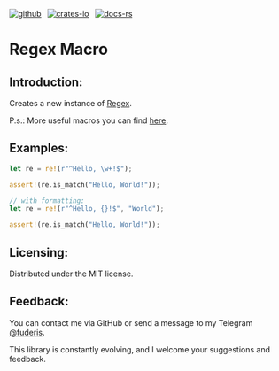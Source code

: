 [![github]](https://github.com/fuderis/rs-macron/tree/main/macron-regex)&ensp;
[![crates-io]](https://crates.io/crates/macron-regex)&ensp;
[![docs-rs]](https://docs.rs/macron-regex)

[github]: https://img.shields.io/badge/github-8da0cb?style=for-the-badge&labelColor=555555&logo=github
[crates-io]: https://img.shields.io/badge/crates.io-fc8d62?style=for-the-badge&labelColor=555555&logo=rust
[docs-rs]: https://img.shields.io/badge/docs.rs-66c2a5?style=for-the-badge&labelColor=555555&logo=docs.rs

# Regex Macro

## Introduction:

Creates a new instance of [Regex](https://docs.rs/regex/latest/regex/struct.Regex.html).

P.s.: More useful macros you can find [here](https://docs.rs/macron).


## Examples:

```rust
let re = re!(r"^Hello, \w+!$");

assert!(re.is_match("Hello, World!"));

// with formatting:
let re = re!(r"^Hello, {}!$", "World");

assert!(re.is_match("Hello, World!"));

```

## Licensing:

Distributed under the MIT license.


## Feedback:

You can contact me via GitHub or send a message to my Telegram [@fuderis](https://t.me/fuderis).

This library is constantly evolving, and I welcome your suggestions and feedback.
